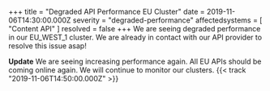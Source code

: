 +++
title = "Degraded API Performance EU Cluster"
date = 2019-11-06T14:30:00.000Z
severity = "degraded-performance"
affectedsystems = [
  "Content API"
]
resolved = false
+++
We are seeing degraded performance in our EU_WEST_1 cluster. We are already in contact with our API provider to resolve this issue asap!

**Update** We are seeing increasing performance again. All EU APIs should be coming online again. We will continue to monitor our clusters. {{< track "2019-11-06T14:50:00.000Z" >}} 